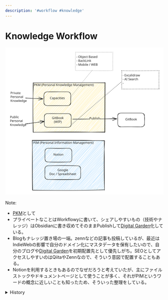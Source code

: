 ```yaml
---
description: '#workflow #knowledge'
---
```


# Knowledge Workflow



<img src="../.gitbook/assets/file.excalidraw.svg" alt="" class="gitbook-drawing">



Note:

* [PKM](https://wiki.nitaking.dev/PKM)として
* プライベートなことはWorkflowyに書いて、シェアしやすいもの（技術やナレッジ）はObsidianに書き収めてそのままPublishして[Digital Garden](https://wiki.nitaking.dev/Digital-Garden/Digital-Garden)化している。
* Blogもナレッジ置き場の一端。zennなどの記事も投稿しているが、最近はIndieWebの影響で自分のドメイン化にマスタデータを保有したいので、自分のブログや[Digital Garden](https://wiki.nitaking.dev/Digital-Garden/Digital-Garden)を初期配置先として優先しがち。SEOとしてアクセスしやすいのはQiitaやZennなので、そういう意図で配置することもある。
* Notionを利用するときもあるのでなぜだろうと考えていたが、主にファイルストックやドキュメントページとして使うことが多く、それがPIMというワードの概念に近しいことも知ったため、そういった整理をしている。

<details>

<summary>History</summary>

### 2024

![](<../.gitbook/assets/image (4).png>)

* [PKM](https://wiki.nitaking.dev/PKM)として[Workflowy](https://wiki.nitaking.dev/Workflowy)と[Obsidian](https://wiki.nitaking.dev/thoughts/Obsidian)を利用。

</details>

